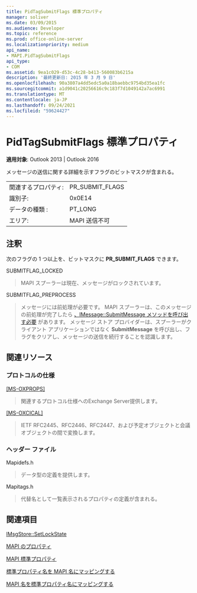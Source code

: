 ```yaml
---
title: PidTagSubmitFlags 標準プロパティ
manager: soliver
ms.date: 03/09/2015
ms.audience: Developer
ms.topic: reference
ms.prod: office-online-server
ms.localizationpriority: medium
api_name:
- MAPI.PidTagSubmitFlags
api_type:
- COM
ms.assetid: 9ea1c029-d53c-4c28-b413-560083b6215a
description: '最終更新日: 2015 年 3 月 9 日'
ms.openlocfilehash: 90a3807a4dd5edc5a0a18baebbc9754bd35ea1fc
ms.sourcegitcommit: a1d9041c20256616c9c183f7d1049142a7ac6991
ms.translationtype: MT
ms.contentlocale: ja-JP
ms.lasthandoff: 09/24/2021
ms.locfileid: "59624427"
---
```

# <a name="pidtagsubmitflags-canonical-property"></a>PidTagSubmitFlags 標準プロパティ

  
  
**適用対象**: Outlook 2013 | Outlook 2016 
  
メッセージの送信に関する詳細を示すフラグのビットマスクが含まれる。
  
|||
|:-----|:-----|
|関連するプロパティ:  <br/> |PR_SUBMIT_FLAGS  <br/> |
|識別子:  <br/> |0x0E14  <br/> |
|データの種類 :   <br/> |PT_LONG  <br/> |
|エリア:  <br/> |MAPI 送信不可  <br/> |
   
## <a name="remarks"></a>注釈

次のフラグの 1 つ以上を、ビットマスクに **PR_SUBMIT_FLAGS** できます。 
  
SUBMITFLAG_LOCKED 
  
> MAPI スプーラーは現在、メッセージがロックされています。 
    
SUBMITFLAG_PREPROCESS 
  
> メッセージには前処理が必要です。 MAPI スプーラーは、このメッセージの前処理が完了したら [、IMessage::SubmitMessage メソッドを呼び出す必要](imessage-submitmessage.md) があります。 メッセージ ストア プロバイダーは、スプーラーがクライアント アプリケーションではなく **SubmitMessage** を呼び出し、フラグをクリアし、メッセージの送信を続行することを認識します。
    
## <a name="related-resources"></a>関連リソース

### <a name="protocol-specifications"></a>プロトコルの仕様

[[MS-OXPROPS]](https://msdn.microsoft.com/library/f6ab1613-aefe-447d-a49c-18217230b148%28Office.15%29.aspx)
  
> 関連するプロトコル仕様へのExchange Server提供します。
    
[[MS-OXCICAL]](https://msdn.microsoft.com/library/a685a040-5b69-4c84-b084-795113fb4012%28Office.15%29.aspx)
  
> IETF RFC2445、RFC2446、RFC2447、および予定オブジェクトと会議オブジェクトの間で変換します。
    
### <a name="header-files"></a>ヘッダー ファイル

Mapidefs.h
  
> データ型の定義を提供します。
    
Mapitags.h
  
> 代替名として一覧表示されるプロパティの定義が含まれる。
    
## <a name="see-also"></a>関連項目



[IMsgStore::SetLockState](imsgstore-setlockstate.md)


[MAPI のプロパティ](mapi-properties.md)
  
[MAPI 標準プロパティ](mapi-canonical-properties.md)
  
[標準プロパティ名を MAPI 名にマッピングする](mapping-canonical-property-names-to-mapi-names.md)
  
[MAPI 名を標準プロパティ名にマッピングする](mapping-mapi-names-to-canonical-property-names.md)

